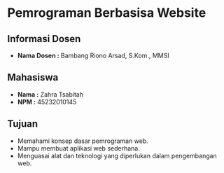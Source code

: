 # Pemrograman Berbasisa Website

## Informasi Dosen

- **Nama Dosen :** Bambang Riono Arsad, S.Kom., MMSI

## Mahasiswa

- **Nama :** Zahra Tsabitah
- **NPM :** 45232010145

## Tujuan

- Memahami konsep dasar pemrograman web.
- Mampu membuat aplikasi web sederhana.
- Menguasai alat dan teknologi yang diperlukan dalam pengembangan web.
